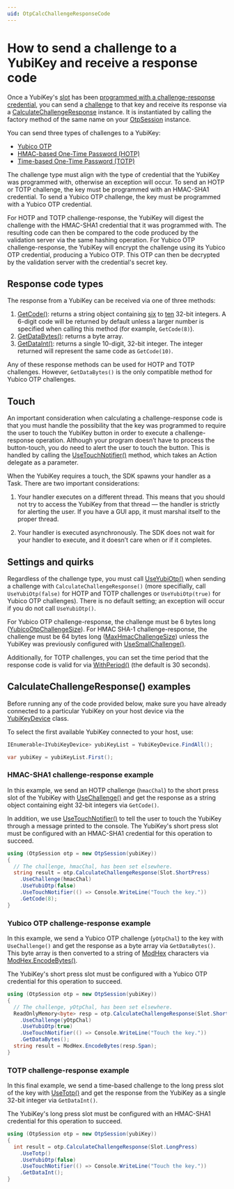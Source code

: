 ```yaml
---
uid: OtpCalcChallengeResponseCode
---
```


<!-- Copyright 2021 Yubico AB

Licensed under the Apache License, Version 2.0 (the "License");
you may not use this file except in compliance with the License.
You may obtain a copy of the License at

    http://www.apache.org/licenses/LICENSE-2.0

Unless required by applicable law or agreed to in writing, software
distributed under the License is distributed on an "AS IS" BASIS,
WITHOUT WARRANTIES OR CONDITIONS OF ANY KIND, either express or implied.
See the License for the specific language governing permissions and
limitations under the License. -->

# How to send a challenge to a YubiKey and receive a response code

Once a YubiKey's [slot](xref:OtpSlots) has
been [programmed with a challenge-response credential](xref:OtpProgramChallengeResponse), you can send
a [challenge](xref:OtpChallengeResponse) to that key and receive its response via
a [CalculateChallengeResponse](xref:Yubico.YubiKey.Otp.Operations.CalculateChallengeResponse) instance. It is
instantiated by calling the factory method of the same name on your [OtpSession](xref:Yubico.YubiKey.Otp.OtpSession)
instance.

You can send three types of challenges to a YubiKey:

- [Yubico OTP](xref:OtpYubicoOtp)
- [HMAC-based One-Time Password (HOTP)](https://datatracker.ietf.org/doc/html/rfc4226)
- [Time-based One-Time Password (TOTP)](https://datatracker.ietf.org/doc/html/rfc6238)

The challenge type must align with the type of credential that the YubiKey was programmed with, otherwise an exception
will occur. To send an HOTP or TOTP challenge, the key must be programmed with an HMAC-SHA1 credential. To send a
Yubico OTP challenge, the key must be programmed with a Yubico OTP credential.

For HOTP and TOTP challenge-response, the YubiKey will digest the challenge with the HMAC-SHA1 credential that it
was programmed with. The resulting code can then be compared to the code produced by the validation server via the same
hashing operation. For Yubico OTP challenge-response, the YubiKey will encrypt the challenge using its Yubico OTP
credential, producing a Yubico OTP. This OTP can then be decrypted by the validation server with the credential's secret
key.

## Response code types

The response from a YubiKey can be received via one of three methods:

1. [GetCode()](xref:Yubico.YubiKey.Otp.Operations.CalculateChallengeResponse.GetCode%28System.Int32%29): returns a
   string object containing [six](xref:Yubico.YubiKey.Otp.Operations.CalculateChallengeResponse.MinOtpDigits)
   to [ten](xref:Yubico.YubiKey.Otp.Operations.CalculateChallengeResponse.MaxOtpDigits) 32-bit integers. A 6-digit code
   will be returned by default unless a larger number is specified when calling this method (for
   example, ``GetCode(8)``).
1. [GetDataBytes()](xref:Yubico.YubiKey.Otp.Operations.CalculateChallengeResponse.GetDataBytes): returns a byte array.
1. [GetDataInt()](xref:Yubico.YubiKey.Otp.Operations.CalculateChallengeResponse.GetDataInt): returns a single 10-digit, 32-bit
   integer. The integer returned will represent the same code as ``GetCode(10)``.

Any of these response methods can be used for HOTP and TOTP challenges. However, ``GetDataBytes()`` is the only
compatible method for Yubico OTP challenges.

## Touch

An important consideration when calculating a challenge-response code is that you must handle the possibility that the
key was programmed to require the user to touch the YubiKey button in order to execute a challenge-response operation.
Although your program doesn’t have to process the button-touch, you do need to alert the user to touch the button. This
is handled by calling
the [UseTouchNotifier()](xref:Yubico.YubiKey.Otp.Operations.CalculateChallengeResponse.UseTouchNotifier(System.Action))
method, which takes an Action delegate as a parameter.

When the YubiKey requires a touch, the SDK spawns your handler as a Task. There are two important considerations:

1. Your handler executes on a different thread. This means that you should not try to access the YubiKey from that
   thread — the handler is strictly for alerting the user. If you have a GUI app, it must marshal itself to the proper
   thread.

1. Your handler is executed asynchronously. The SDK does not wait for your handler to execute, and it doesn’t care when
   or if it completes.

## Settings and quirks

Regardless of the challenge type, you must
call [UseYubiOtp()](xref:Yubico.YubiKey.Otp.Operations.CalculateChallengeResponse.UseYubiOtp%28System.Boolean%29) when
sending a challenge with ``CalculateChallengeResponse()`` (more specifially, call ``UseYubiOtp(false)`` for HOTP and
TOTP challenges or ``UseYubiOtp(true)`` for Yubico OTP challenges). There is no default setting; an exception will occur
if you do not call ``UseYubiOtp()``.

For Yubico OTP challenge-response, the challenge must be 6 bytes
long ([YubicoOtpChallengeSize](xref:Yubico.YubiKey.Otp.Operations.CalculateChallengeResponse.YubicoOtpChallengeSize)).
For HMAC SHA-1 challenge-response, the challenge must be 64 bytes
long ([MaxHmacChallengeSize](xref:Yubico.YubiKey.Otp.Operations.CalculateChallengeResponse.MaxHmacChallengeSize)) unless
the YubiKey was previously configured
with [UseSmallChallenge()](xref:Yubico.YubiKey.Otp.Operations.ConfigureChallengeResponse.UseSmallChallenge%28System.Boolean%29).

Additionally, for TOTP challenges, you can set the time period that the response code is valid for
via [WithPeriod()](xref:Yubico.YubiKey.Otp.Operations.CalculateChallengeResponse.WithPeriod%28System.Int32%29) (the
default is 30 seconds).

## CalculateChallengeResponse() examples

Before running any of the code provided below, make sure you have already connected to a particular YubiKey on your host
device via the [YubiKeyDevice](xref:Yubico.YubiKey.YubiKeyDevice) class.

To select the first available YubiKey connected to your host, use:

```C#
IEnumerable<IYubiKeyDevice> yubiKeyList = YubiKeyDevice.FindAll();

var yubiKey = yubiKeyList.First();
```

### HMAC-SHA1 challenge-response example

In this example, we send an HOTP challenge (``hmacChal``) to the short press slot of the YubiKey
with [UseChallenge()](xref:Yubico.YubiKey.Otp.Operations.CalculateChallengeResponse.UseChallenge%28System.Byte%5B%5D%29)
and get the response as a string object containing eight 32-bit integers via ``GetCode()``.

In addition, we
use [UseTouchNotifier()](xref:Yubico.YubiKey.Otp.Operations.CalculateChallengeResponse.UseTouchNotifier%28System.Action%29)
to tell the user to touch the YubiKey through a message printed to the console. The YubiKey's short press slot must be
configured with an HMAC-SHA1 credential for this operation to succeed.

```C#
using (OtpSession otp = new OtpSession(yubiKey))
{
  // The challenge, hmacChal, has been set elsewhere.
  string result = otp.CalculateChallengeResponse(Slot.ShortPress)
    .UseChallenge(hmacChal)
    .UseYubiOtp(false)
    .UseTouchNotifier(() => Console.WriteLine("Touch the key."))
    .GetCode(8);
}
```

### Yubico OTP challenge-response example

In this example, we send a Yubico OTP challenge (``yOtpChal``) to the key with ``UseChallenge()`` and get the response
as a byte array via ``GetDataBytes()``. This byte array is then converted to a string of [ModHex](xref:OtpModhex)
characters
via [ModHex.EncodeBytes()](xref:Yubico.Core.Buffers.ModHex.EncodeBytes%28System.ReadOnlySpan%7BSystem.Byte%7D%2CSystem.Span%7BSystem.Char%7D%29).

The YubiKey's short press slot must be configured with a Yubico OTP credential for this operation to succeed.

```C#
using (OtpSession otp = new OtpSession(yubiKey))
{
  // The challenge, yOtpChal, has been set elsewhere.
  ReadOnlyMemory<byte> resp = otp.CalculateChallengeResponse(Slot.ShortPress)
    .UseChallenge(yOtpChal)
    .UseYubiOtp(true)
    .UseTouchNotifier(() => Console.WriteLine("Touch the key."))
    .GetDataBytes();
  string result = ModHex.EncodeBytes(resp.Span);
}
```

### TOTP challenge-response example

In this final example, we send a time-based challenge to the long press slot of the key
with [UseTotp()](xref:Yubico.YubiKey.Otp.Operations.CalculateChallengeResponse.UseTotp) and get the response from the
YubiKey as a single 32-bit integer via ``GetDataInt()``.

The YubiKey's long press slot must be configured with an HMAC-SHA1 credential for this operation to succeed.

```C#
using (OtpSession otp = new OtpSession(yubiKey))
{
  int result = otp.CalculateChallengeResponse(Slot.LongPress)
    .UseTotp()
    .UseYubiOtp(false)
    .UseTouchNotifier(() => Console.WriteLine("Touch the key."))
    .GetDataInt();
}
```
